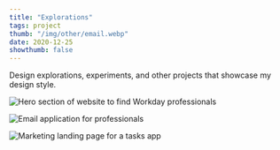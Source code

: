 ```yaml
---
title: "Explorations"
tags: project
thumb: "/img/other/email.webp"
date: 2020-12-25
showthumb: false
---
```


Design explorations, experiments, and other projects that showcase my design style.

![Hero section of website to find Workday professionals](/img/other/workday.webp)

![Email application for professionals](/img/other/email.webp)

![Marketing landing page for a tasks app](/img/other/tasks.webp)